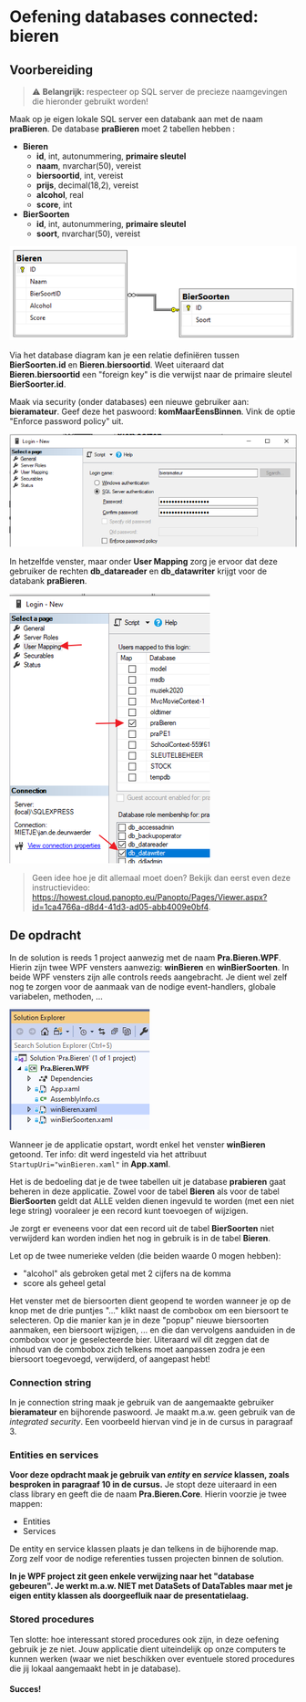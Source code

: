 # Oefening databases connected: bieren

## Voorbereiding

> :warning: **Belangrijk:** respecteer op SQL server de precieze naamgevingen die hieronder gebruikt worden!

Maak op je eigen lokale SQL server een databank aan met de naam **praBieren**. De database **praBieren** moet 2 tabellen hebben :
- **Bieren**
  - **id**, int, autonummering, **primaire sleutel**
  - **naam**, nvarchar(50), vereist
  - **biersoortid**, int, vereist
  - **prijs**, decimal(18,2), vereist
  - **alcohol**, real
  - **score**, int
- **BierSoorten**
  - **id**, int, autonummering, **primaire sleutel**
  - **soort**, nvarchar(50), vereist

![](images/dbschema.png)

Via het database diagram kan je een relatie definiëren tussen **BierSoorten.id** en **Bieren.biersoortid**. Weet uiteraard dat **Bieren.biersoortid** een "foreign key" is die verwijst naar de primaire sleutel **BierSoorter.id**.

Maak via security (onder databases) een nieuwe gebruiker aan: **bieramateur**. Geef deze het paswoord: **komMaarEensBinnen**. Vink de optie "Enforce password policy" uit.

![](images/gebruiker.png)

In hetzelfde venster, maar onder **User Mapping** zorg je ervoor dat deze gebruiker de rechten **db_datareader** en **db_datawriter** krijgt voor de databank **praBieren**.

![](images/rechten.png)

> Geen idee hoe je dit allemaal moet doen? Bekijk dan eerst even deze instructievideo: https://howest.cloud.panopto.eu/Panopto/Pages/Viewer.aspx?id=1ca4766a-d8d4-41d3-ad05-abb4009e0bf4.

## De opdracht

In de solution is reeds 1 project aanwezig met de naam **Pra.Bieren.WPF**. Hierin zijn twee WPF vensters aanwezig: **winBieren** en **winBierSoorten**. In beide WPF vensters zijn alle controls reeds aangebracht. Je dient wel zelf nog te zorgen voor de aanmaak van de nodige event-handlers, globale variabelen, methoden, ...

![](images/windows.png)

Wanneer je de applicatie opstart, wordt enkel het venster **winBieren** getoond. Ter info: dit werd ingesteld via het attribuut `StartupUri="winBieren.xaml"` in **App.xaml**. 

Het is de bedoeling dat je de twee tabellen uit je database **prabieren** gaat beheren in deze applicatie. Zowel voor de tabel **Bieren** als voor de tabel **BierSoorten** geldt dat ALLE velden dienen ingevuld te worden (met een niet lege string) vooraleer je een record kunt toevoegen of wijzigen.

Je zorgt er eveneens voor dat een record uit de tabel **BierSoorten** niet verwijderd kan worden indien het nog in gebruik is in de tabel **Bieren**.

Let op de twee numerieke velden (die beiden waarde 0 mogen hebben):
- "alcohol" als gebroken getal met 2 cijfers na de komma
- score als geheel getal

Het venster met de biersoorten dient geopend te worden wanneer je op de knop met de drie puntjes "..." klikt naast de combobox om een biersoort te selecteren. Op die manier kan je in deze "popup" nieuwe biersoorten aanmaken, een biersoort wijzigen, ... en die dan vervolgens aanduiden in de combobox voor je geselecteerde bier. Uiteraard wil dit zeggen dat de inhoud van de combobox zich telkens moet aanpassen zodra je een biersoort toegevoegd, verwijderd, of aangepast hebt!

### Connection string

In je connection string maak je gebruik van de aangemaakte gebruiker **bieramateur** en bijhorende paswoord. Je maakt m.a.w. geen gebruik van de *integrated security*. Een voorbeeld hiervan vind je in de cursus in paragraaf 3.

### Entities en services

**Voor deze opdracht maak je gebruik van *entity* en *service* klassen, zoals besproken in paragraaf 10 in de cursus.** Je stopt deze uiteraard in een class library en geeft die de naam **Pra.Bieren.Core**. Hierin voorzie je twee mappen:

- Entities
- Services

De entity en service klassen plaats je dan telkens in de bijhorende map. Zorg zelf voor de nodige referenties tussen projecten binnen de solution.

**In je WPF project zit geen enkele verwijzing naar het "database gebeuren". Je werkt m.a.w. NIET met DataSets of DataTables maar met je eigen entity klassen als doorgeefluik naar de presentatielaag.**

### Stored procedures

Ten slotte: hoe interessant stored procedures ook zijn, in deze oefening gebruik je ze niet. Jouw applicatie dient uiteindelijk op onze computers te kunnen werken (waar we niet beschikken over eventuele stored procedures die jij lokaal aangemaakt hebt in je database).

#### Succes!